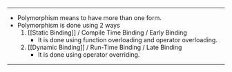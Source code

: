 
---
- Polymorphism means to have more than one form.
- Polymorphism is done using 2 ways
	1. [[Static Binding]] / Compile Time Binding / Early Binding
		- It is done using function overloading and operator overloading.
	2. [[Dynamic Binding]] / Run-Time Binding / Late Binding
		- It is done using operator overriding.
---